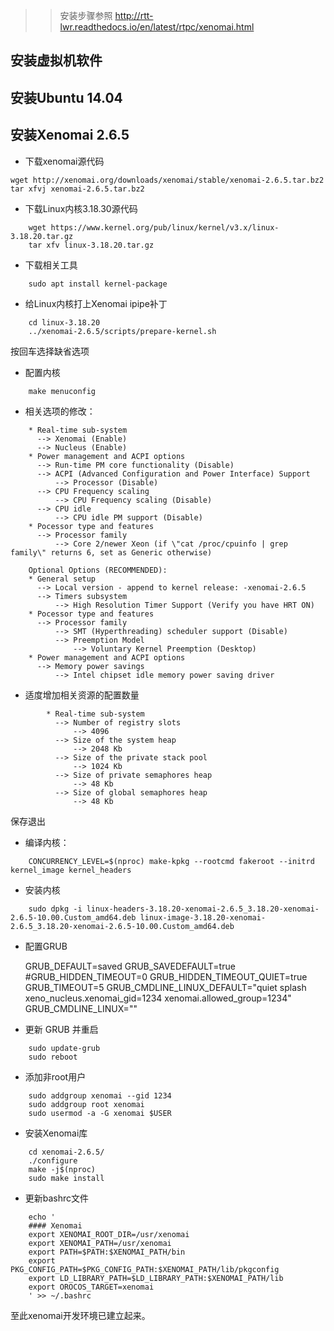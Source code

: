 >> 安装步骤参照 http://rtt-lwr.readthedocs.io/en/latest/rtpc/xenomai.html

## 安装虚拟机软件

## 安装Ubuntu 14.04

## 安装Xenomai 2.6.5

- 下载xenomai源代码

```
wget http://xenomai.org/downloads/xenomai/stable/xenomai-2.6.5.tar.bz2
tar xfvj xenomai-2.6.5.tar.bz2
```
- 下载Linux内核3.18.30源代码
```
    wget https://www.kernel.org/pub/linux/kernel/v3.x/linux-3.18.20.tar.gz
    tar xfv linux-3.18.20.tar.gz
```

- 下载相关工具
```
    sudo apt install kernel-package
```

- 给Linux内核打上Xenomai ipipe补丁

```
    cd linux-3.18.20
    ../xenomai-2.6.5/scripts/prepare-kernel.sh
```
按回车选择缺省选项

- 配置内核
```
    make menuconfig
```
- 相关选项的修改：

```
    * Real-time sub-system
      --> Xenomai (Enable)
      --> Nucleus (Enable)
    * Power management and ACPI options
      --> Run-time PM core functionality (Disable)
      --> ACPI (Advanced Configuration and Power Interface) Support
          --> Processor (Disable)
      --> CPU Frequency scaling
          --> CPU Frequency scaling (Disable)
      --> CPU idle
          --> CPU idle PM support (Disable)
    * Pocessor type and features
      --> Processor family
          --> Core 2/newer Xeon (if \"cat /proc/cpuinfo | grep family\" returns 6, set as Generic otherwise)

    Optional Options (RECOMMENDED):
    * General setup
      --> Local version - append to kernel release: -xenomai-2.6.5
      --> Timers subsystem
          --> High Resolution Timer Support (Verify you have HRT ON)
    * Pocessor type and features
      --> Processor family
          --> SMT (Hyperthreading) scheduler support (Disable)
          --> Preemption Model
              --> Voluntary Kernel Preemption (Desktop)
    * Power management and ACPI options
      --> Memory power savings
          --> Intel chipset idle memory power saving driver
```

- 适度增加相关资源的配置数量

```    
        * Real-time sub-system
          --> Number of registry slots
              --> 4096
          --> Size of the system heap
              --> 2048 Kb
          --> Size of the private stack pool
              --> 1024 Kb
          --> Size of private semaphores heap
              --> 48 Kb
          --> Size of global semaphores heap
              --> 48 Kb
```
保存退出

- 编译内核：

```
    CONCURRENCY_LEVEL=$(nproc) make-kpkg --rootcmd fakeroot --initrd kernel_image kernel_headers
```
- 安装内核

```    cd ..
    sudo dpkg -i linux-headers-3.18.20-xenomai-2.6.5_3.18.20-xenomai-2.6.5-10.00.Custom_amd64.deb linux-image-3.18.20-xenomai-2.6.5_3.18.20-xenomai-2.6.5-10.00.Custom_amd64.deb
```

- 配置GRUB

    GRUB_DEFAULT=saved
    GRUB_SAVEDEFAULT=true
    #GRUB_HIDDEN_TIMEOUT=0
    GRUB_HIDDEN_TIMEOUT_QUIET=true
    GRUB_TIMEOUT=5
    GRUB_CMDLINE_LINUX_DEFAULT="quiet splash xeno_nucleus.xenomai_gid=1234 xenomai.allowed_group=1234"
    GRUB_CMDLINE_LINUX=""


- 更新 GRUB 并重启

```
    sudo update-grub
    sudo reboot
```

- 添加非root用户
```
    sudo addgroup xenomai --gid 1234
    sudo addgroup root xenomai
    sudo usermod -a -G xenomai $USER
```

- 安装Xenomai库
```
    cd xenomai-2.6.5/
    ./configure
    make -j$(nproc)
    sudo make install
```

- 更新bashrc文件
```
    echo '
    #### Xenomai
    export XENOMAI_ROOT_DIR=/usr/xenomai
    export XENOMAI_PATH=/usr/xenomai
    export PATH=$PATH:$XENOMAI_PATH/bin
    export PKG_CONFIG_PATH=$PKG_CONFIG_PATH:$XENOMAI_PATH/lib/pkgconfig
    export LD_LIBRARY_PATH=$LD_LIBRARY_PATH:$XENOMAI_PATH/lib
    export OROCOS_TARGET=xenomai
    ' >> ~/.bashrc
```
至此xenomai开发环境已建立起来。
